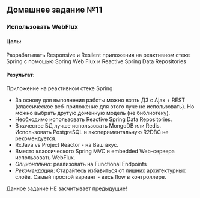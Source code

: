 ## Домашнее задание №11

### Использовать WebFlux

#### Цель:

Разрабатывать Responsive и Resilent приложения на реактивном стеке Spring c помощью Spring Web Flux и Reactive Spring Data Repositories

#### Результат:

Приложение на реактивном стеке Spring

- За основу для выполнения работы можно взять ДЗ с Ajax + REST (классическое веб-приложение для этого луче не использовать). Но можно выбрать другую доменную модель (не библиотеку).
- Необходимо использовать Reactive Spring Data Repositories.
- В качестве БД лучше использовать MongoDB или Redis. Использовать PostgreSQL и экспериментальную R2DBC не рекомендуется.
- RxJava vs Project Reactor - на Ваш вкус.
- Вместо классического Spring MVC и embedded Web-сервера использовать WebFlux.
- _Опционально_: реализовать на Functional Endpoints
- _Рекомендации_: Старайтесь избавиться от лишних архитектурных слоёв. Самый простой вариант - весь flow в контроллере.

Данное задание НЕ засчитывает предыдущие!